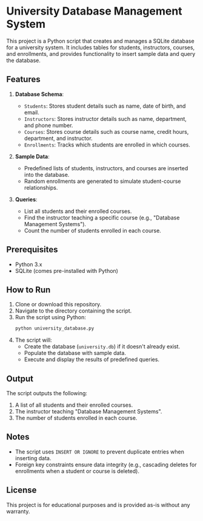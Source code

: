 # University Database Management System

This project is a Python script that creates and manages a SQLite database for a university system. It includes tables for students, instructors, courses, and enrollments, and provides functionality to insert sample data and query the database.

## Features

1. **Database Schema**:
   - `Students`: Stores student details such as name, date of birth, and email.
   - `Instructors`: Stores instructor details such as name, department, and phone number.
   - `Courses`: Stores course details such as course name, credit hours, department, and instructor.
   - `Enrollments`: Tracks which students are enrolled in which courses.

2. **Sample Data**:
   - Predefined lists of students, instructors, and courses are inserted into the database.
   - Random enrollments are generated to simulate student-course relationships.

3. **Queries**:
   - List all students and their enrolled courses.
   - Find the instructor teaching a specific course (e.g., "Database Management Systems").
   - Count the number of students enrolled in each course.

## Prerequisites

- Python 3.x
- SQLite (comes pre-installed with Python)

## How to Run

1. Clone or download this repository.
2. Navigate to the directory containing the script.
3. Run the script using Python:
   ```bash
   python university_database.py
   ```
4. The script will:
   - Create the database (`university.db`) if it doesn't already exist.
   - Populate the database with sample data.
   - Execute and display the results of predefined queries.

## Output

The script outputs the following:
1. A list of all students and their enrolled courses.
2. The instructor teaching "Database Management Systems".
3. The number of students enrolled in each course.

## Notes

- The script uses `INSERT OR IGNORE` to prevent duplicate entries when inserting data.
- Foreign key constraints ensure data integrity (e.g., cascading deletes for enrollments when a student or course is deleted).

## License

This project is for educational purposes and is provided as-is without any warranty.
